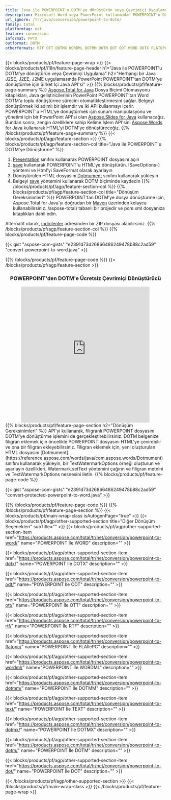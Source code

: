 ```yaml
---
title: Java ile POWERPOINT'u DOTM'ye dönüştürün veya Çevrimiçi Uygulama
description: Microsoft Word veya PowerPoint kullanmadan POWERPOINT'u DOTM'a Aktarmak için Java API veya çevrimiçi. Kodu entegre etmeden önce ücretsiz POT'den CSV'e çevrimiçi dönüştürücüyü hızlı bir şekilde test edin. veya ücretsiz Çevrimiçi Dönüştürücü ile
url_ignore: /tr/java/conversion/powerpoint-to-dotm/
family: total
platformtag: net
feature: conversion
informat: PPTX
outformat: DOTM
otherformats: RTF OTT DOTMX WORDML DOTMM DOTM DOT ODT WORD DOTX FLATOPC TEXT
---
```

{{< blocks/products/pf/feature-page-wrap >}}
{{< blocks/products/pf/i18n/feature-page-header h1="Java ile POWERPOINT'u DOTM'ye dönüştürün veya Çevrimiçi Uygulama" h2="Herhangi bir Java J2SE, J2EE, J2ME uygulamasında PowerPoint POWERPOINT'tan DOTM'ye dönüştürme için Şirket İçi Java API'si" >}}
{{% blocks/products/pf/feature-page-summary %}}
[Aspose.Total for Java](https://products.aspose.com/total/java/) Dosya Biçimi Otomasyonu kitaplıkları, Java geliştiricilerinin PowerPoint POWERPOINT'tan Word DOTM'a toplu dönüştürme sürecini otomatikleştirmesini sağlar. Belgeyi dönüştürmek iki adımlı bir işlemdir ve iki API kullanmayı içerir. POWERPOINT'u HTML'ye dönüştürmek için sunum manipülasyonu ve yönetimi için bir PowerPoint API'si olan [Aspose.Slides for Java](https://products.aspose.com/slides/java/) kullanacağız. Bundan sonra, zengin özelliklere sahip Kelime İşlem API'sini [Aspose.Words for Java](https://products.aspose.com/words/java/) kullanarak HTML'yi DOTM'ye dönüştüreceğiz.
{{% /blocks/products/pf/feature-page-summary  %}}
{{< blocks/products/pf/agp/feature-section >}}
{{% blocks/products/pf/agp/feature-section-col title="Java ile POWERPOINT'u DOTM'ye Dönüştürme" %}}
1. [Presentation](https://reference.aspose.com/slides/java/com.aspose.slides/Presentation) sınıfını kullanarak POWERPOINT dosyasını açın
2. [save](https://reference.aspose.com/slides/java/com.aspose.slides/Presentation#save-java.lang.String-int-com.aspose.slides) kullanarak POWERPOINT'u HTML'ye dönüştürün. ISaveOptions-) yöntemi ve Html'yi SaveFormat olarak ayarlayın
3. Dönüştürülen HTML dosyasını [Dotmument](https://reference.aspose.com/words/java/com.aspose.words/Dotmument) sınıfını kullanarak yükleyin
4. Belgeyi [save](https://reference.aspose.com/words/java/com.aspose.words/Dotmument#save(java.lang.String,int)) yöntemini kullanarak DOTM biçiminde kaydedin
{{% /blocks/products/pf/agp/feature-section-col %}}
{{% blocks/products/pf/agp/feature-section-col title="Dönüşüm Gereksinimleri" %}}
POWERPOINT'tan DOTM'ye dosya dönüştürme için, Aspose.Total for Java'yı doğrudan bir [Maven](https://repository.aspose.com/webapp/#/artifacts/browse/tree/General/repo/com/aspose) üzerinden kolayca kullanabilirsiniz. /aspose-total) tabanlı bir projedir ve pom.xml dosyanıza kitaplıkları dahil edin.

Alternatif olarak, [indirilenler](https://releases.aspose.com/total/java) adresinden bir ZIP dosyası alabilirsiniz.
{{% /blocks/products/pf/agp/feature-section-col %}}
{{% blocks/products/pf/feature-page-code %}}

{{< gist "aspose-com-gists" "e2391d73d26866486249478b88c2ad59" "convert-powerpoint-to-word.java" >}}


{{% /blocks/products/pf/feature-page-code %}}
{{< /blocks/products/pf/agp/feature-section >}}
<div class="container-fluid agp-content bg-white aboutfile box-1 vh100 section nopbtm">
<div class=container>
<div class=row>
<div class="demobox tc col-md-12 padding-0" align="center">

<h3>POWERPOINT'den DOTM'e Ücretsiz Çevrimiçi Dönüştürücü</h3>

<iframe style="border: none; height: 426px;" scrolling="no" src="https://total-conversion-app-65z5r2lp.qa.k8s.dynabic.com/?to=dotm&from=pptx" id="child-iframe" width="80%"></iframe>

</div></div>
</div></div>
{{% blocks/products/pf/feature-page-section  h2="Dönüşüm Gereksinimleri" %}}
API'yi kullanarak, filigranlı POWERPOINT dosyasını DOTM'ye dönüştürme işlemini de gerçekleştirebilirsiniz. DOTM belgenize filigran eklemek için öncelikle POWERPOINT dosyasını HTML'ye çevirebilir ve ona bir filigran ekleyebilirsiniz. Filigran eklemek için, yeni oluşturulan HTML dosyasını [Dotmument](https://reference.aspose.com/words/java/com.aspose.words/Dotmument) sınıfını kullanarak yükleyin, bir TextWatermarkOptions örneği oluşturun ve ayarlayın özellikleri, Watermark.setText yöntemini çağırın ve filigran metnini ve TextWatermarkOptions nesnesini iletin.  
{{% blocks/products/pf/feature-page-code %}}

{{< gist "aspose-com-gists" "e2391d73d26866486249478b88c2ad59" "convert-protected-powerpoint-to-word.java" >}}

{{% /blocks/products/pf/feature-page-code  %}}
{{% /blocks/products/pf/feature-page-section %}}
{{< blocks/products/pf/main-wrap-class isAutogenPage="true" >}}
{{< blocks/products/pf/agp/other-supported-section title="Diğer Dönüşüm Seçenekleri" subTitle="" >}}
{{< blocks/products/pf/agp/other-supported-section-item href="https://products.aspose.com/total/tr/net/conversion/powerpoint-to-word/" name="POWERPOINT İle WORD" description="" >}}

{{< blocks/products/pf/agp/other-supported-section-item href="https://products.aspose.com/total/tr/net/conversion/powerpoint-to-dotx/" name="POWERPOINT İle DOTX" description="" >}}

{{< blocks/products/pf/agp/other-supported-section-item href="https://products.aspose.com/total/tr/net/conversion/powerpoint-to-odt/" name="POWERPOINT İle ODT" description="" >}}

{{< blocks/products/pf/agp/other-supported-section-item href="https://products.aspose.com/total/tr/net/conversion/powerpoint-to-ott/" name="POWERPOINT İle OTT" description="" >}}

{{< blocks/products/pf/agp/other-supported-section-item href="https://products.aspose.com/total/tr/net/conversion/powerpoint-to-rtf/" name="POWERPOINT İle RTF" description="" >}}

{{< blocks/products/pf/agp/other-supported-section-item href="https://products.aspose.com/total/tr/net/conversion/powerpoint-to-flatopc/" name="POWERPOINT İle FLAİlePC" description="" >}}

{{< blocks/products/pf/agp/other-supported-section-item href="https://products.aspose.com/total/tr/net/conversion/powerpoint-to-wordml/" name="POWERPOINT İle WORDML" description="" >}}

{{< blocks/products/pf/agp/other-supported-section-item href="https://products.aspose.com/total/tr/net/conversion/powerpoint-to-dotmm/" name="POWERPOINT İle DOTMM" description="" >}}

{{< blocks/products/pf/agp/other-supported-section-item href="https://products.aspose.com/total/tr/net/conversion/powerpoint-to-text/" name="POWERPOINT İle TEXT" description="" >}}

{{< blocks/products/pf/agp/other-supported-section-item href="https://products.aspose.com/total/tr/net/conversion/powerpoint-to-dotmx/" name="POWERPOINT İle DOTMX" description="" >}}

{{< blocks/products/pf/agp/other-supported-section-item href="https://products.aspose.com/total/tr/net/conversion/powerpoint-to-dotm/" name="POWERPOINT İle DOTM" description="" >}}

{{< blocks/products/pf/agp/other-supported-section-item href="https://products.aspose.com/total/tr/net/conversion/powerpoint-to-dot/" name="POWERPOINT İle DOT" description="" >}}


{{< /blocks/products/pf/agp/other-supported-section >}}
{{< /blocks/products/pf/main-wrap-class >}}
{{< /blocks/products/pf/feature-page-wrap >}}